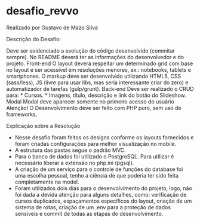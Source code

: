 # desafio_revvo

Realizado por Gustavo de Mazo Silva

Descrição do Desafio:

Deve ser evidenciado a evolução do código desenvolvido (commitar sempre).
No README deverá ter as informações do desenvolvedor e do projeto.
Front-end
O layout deverá respeitar um determinado grid com base no layout e ser acessível em resoluções menores, ex.: notebooks, tablets e smartphones. O markup deve ser desenvolvido utilizando HTML5, CSS (sass/less), JS (livre para usar libs, mas seria interessante criar do zero) e automatizador de tarefas (gulp/grunt).
Back-end
Deve ser realizado o CRUD para: * Cursos. * Imagens, título, descrição e link do botão do Slideshow.
Modal
Modal deve aparecer somente no primeiro acesso do usuário
Atenção!
O Desenvolvimento deve ser feito com PHP puro, sem uso de frameworks.

Explicação sobre a Resolução

- Nesse desafio foram feitos os designs conforme os layouts fornecidos e foram criadas configurações para melhor visualização no mobile.
- A estrutura das pastas segue o padrão MVC.
- Para o banco de dados foi utilizado o PostgreSQL. Para utilizar é necessário liberar a extensão no php.ini (pgsql).
- A criação de um serviço para o controle de funções do database foi uma escolha pessoal, tenho a ciência de que poderia ter sido feita completamente na model.
- Foram utilizados dois dias para o desenvolvimento do projeto, logo, não foi dada a devida atenção para alguns detalhes, como: verificação de cursos duplicados, espaçamentos específicos do layout, criação de um sistema de rotas, criação de um .env para a proteção de dados sensíveis e commit de todas as etapas do desenvolvimento.

